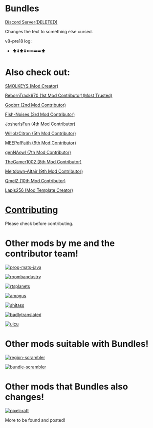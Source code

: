 # Bundles


[Discord Server(DELETED)](https://discord.gg/9M2VRAVGz8) 

Changes the text to something else cursed.

v8-pre18 log:
- ⬆️⬇️⬆️⬇️⬅️⬅️➡️➡️⬆️


# Also check out: 

[SMOLKEYS (Mod Creator)](https://github.com/SMOLKEYS)

[RebornTrack970 (1st Mod Contributor)(Most Trusted)](https://github.com/RebornTrack970)

[Goobrr (2nd Mod Contributor)](https://github.com/Goobrr)

[Fish-Noises (3rd Mod Contributor)](https://github.com/Fish-Noises)

[JosherIsFun (4th Mod Contributor)](https://github.com/JosherIsFun)

[WilloIzCitron (5th Mod Contributor)](https://github.com/WilloIzCitron)

[MEEPofFaith (6th Mod Contributor)](https://github.com/MEEPofFaith)

[genNAowl (7th Mod Contributor)](https://github.com/genNAowl)

[TheGamer1002 (8th Mod Contributor)](https://github.com/TheGamer1002)

[Meltdown-Altair (9th Mod Contributor)](https://github.com/Meltdown-Altair)

[QmelZ (10th Mod Contributor)](https://github.com/QmelZ)

[Lapis256 (Mod Template Creator)](https://github.com/Lapis256)


#  [Contributing](https://github.com/SMOLKEYS/bundles/blob/master/CONTRIBUTING.md)

Please check before contributing.


# Other mods by me and the contributor team!

[![prog-mats-java](https://github-readme-stats.vercel.app/api/pin/?username=MEEPofFaith&repo=prog-mats-java&theme=dark&show_owner=true)](https://github.com/MEEPofFaith/prog-mats-java)

[![roombandustry](https://github-readme-stats.vercel.app/api/pin/?username=Meltdown-Altair&repo=RoombanDustry&theme=dark&show_owner=true)](https://github.com/Meltdown-Altair/RoombanDustry)

[![rtsplanets](https://github-readme-stats.vercel.app/api/pin/?username=RebornTrack970&repo=RTsPlanets&theme=dark&show_owner=true)](https://github.com/RebornTrack970/RTsPlanets)

[![amogus](https://github-readme-stats.vercel.app/api/pin/?username=Goobrr&repo=amogus&theme=dark&show_owner=true)](https://github.com/Goobrr/amogus)

[![shitass](https://github-readme-stats.vercel.app/api/pin/?username=Goobrr&repo=shitass&theme=dark&show_owner=true)](https://github.com/Goobrr/shitass)

[![badlytranslated](https://github-readme-stats.vercel.app/api/pin/?username=Fish-Noises&repo=BadlyTranslated&theme=dark&show_owner=true)](https://github.com/Fish-Noises/BadlyTranslated)

[![uicu](https://github-readme-stats.vercel.app/api/pin/?username=SMOLKEYS&repo=UICU&theme=dark&show_owner=true)](https://github.com/SMOLKEYS/UICU)

# Other mods suitable with Bundles!

[![region-scrambler](https://github-readme-stats.vercel.app/api/pin/?username=QmelZ&repo=region-scrambler&theme=dark&show_owner=true)](https://github.com/QmelZ/region-scrambler)

[![bundle-scrambler](https://github-readme-stats.vercel.app/api/pin/?username=QmelZ&repo=bundle-scrambler&theme=dark&show_owner=true)](https://github.com/QmelZ/bundle-scrambler)

# Other mods that Bundles also changes!

[![pixelcraft](https://github-readme-stats.vercel.app/api/pin/?username=Sh1penfire&repo=pixelcraft&theme=dark&show_owner=true)](https://github.com/Sh1penfire/pixelcraft)

More to be found and posted!
